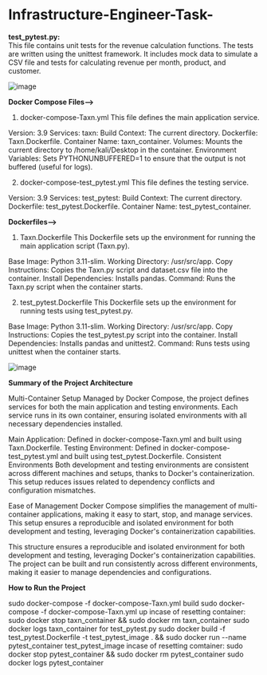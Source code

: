 # Infrastructure-Engineer-Task-

**test_pytest.py:**</br>
This file contains unit tests for the revenue calculation functions.
The tests are written using the unittest framework.
It includes mock data to simulate a CSV file and tests for calculating revenue per month, product, and customer.</br>

![image](https://github.com/user-attachments/assets/b015ddec-e116-4a56-94c2-6d961cab4596)

**Docker Compose Files-->**
1. docker-compose-Taxn.yml
This file defines the main application service.

Version: 3.9
Services:
taxn:
Build Context: The current directory.
Dockerfile: Taxn.Dockerfile.
Container Name: taxn_container.
Volumes: Mounts the current directory to /home/kali/Desktop in the container.
Environment Variables: Sets PYTHONUNBUFFERED=1 to ensure that the output is not buffered (useful for logs).

2. docker-compose-test_pytest.yml
This file defines the testing service.

Version: 3.9
Services:
test_pytest:
Build Context: The current directory.
Dockerfile: test_pytest.Dockerfile.
Container Name: test_pytest_container.

**Dockerfiles-->**
1. Taxn.Dockerfile
This Dockerfile sets up the environment for running the main application script (Taxn.py).

Base Image: Python 3.11-slim.
Working Directory: /usr/src/app.
Copy Instructions: Copies the Taxn.py script and dataset.csv file into the container.
Install Dependencies: Installs pandas.
Command: Runs the Taxn.py script when the container starts.

2. test_pytest.Dockerfile
This Dockerfile sets up the environment for running tests using test_pytest.py.

Base Image: Python 3.11-slim.
Working Directory: /usr/src/app.
Copy Instructions: Copies the test_pytest.py script into the container.
Install Dependencies: Installs pandas and unittest2.
Command: Runs tests using unittest when the container starts.

![image](https://github.com/user-attachments/assets/69e9bc23-8e22-46f0-957a-8000048a0e95)

**Summary of the Project Architecture**

Multi-Container Setup
Managed by Docker Compose, the project defines services for both the main application and testing environments. Each service runs in its own container, ensuring isolated environments with all necessary dependencies installed.

Main Application: Defined in docker-compose-Taxn.yml and built using Taxn.Dockerfile.
Testing Environment: Defined in docker-compose-test_pytest.yml and built using test_pytest.Dockerfile.
Consistent Environments
Both development and testing environments are consistent across different machines and setups, thanks to Docker's containerization. This setup reduces issues related to dependency conflicts and configuration mismatches.

Ease of Management
Docker Compose simplifies the management of multi-container applications, making it easy to start, stop, and manage services. This setup ensures a reproducible and isolated environment for both development and testing, leveraging Docker's containerization capabilities.

This structure ensures a reproducible and isolated environment for both development and testing, leveraging Docker's containerization capabilities. The project can be built and run consistently across different environments, making it easier to manage dependencies and configurations. ​</br>

**How to Run the Project**</br>

sudo docker-compose -f docker-compose-Taxn.yml build
sudo docker-compose -f docker-compose-Taxn.yml up
incase of resetting container: sudo docker stop taxn_container && sudo docker rm taxn_container
sudo docker logs taxn_container
for test_pytest.py
sudo docker build -f test_pytest.Dockerfile -t test_pytest_image . && sudo docker run --name pytest_container test_pytest_image
incase of resetting comtainer: sudo docker stop pytest_container && sudo docker rm pytest_container
sudo docker logs pytest_container</br>






